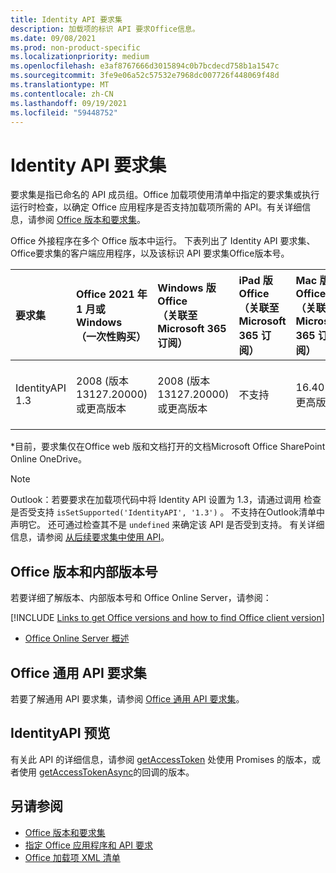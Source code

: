 ```yaml
---
title: Identity API 要求集
description: 加载项的标识 API 要求Office信息。
ms.date: 09/08/2021
ms.prod: non-product-specific
ms.localizationpriority: medium
ms.openlocfilehash: e3af8767666d3015894c0b7bcdecd758b1a1547c
ms.sourcegitcommit: 3fe9e06a52c57532e7968dc007726f448069f48d
ms.translationtype: MT
ms.contentlocale: zh-CN
ms.lasthandoff: 09/19/2021
ms.locfileid: "59448752"
---
```

# <a name="identity-api-requirement-sets"></a>Identity API 要求集

要求集是指已命名的 API 成员组。Office 加载项使用清单中指定的要求集或执行运行时检查，以确定 Office 应用程序是否支持加载项所需的 API。有关详细信息，请参阅 [Office 版本和要求集](../../develop/office-versions-and-requirement-sets.md)。

Office 外接程序在多个 Office 版本中运行。 下表列出了 Identity API 要求集、Office要求集的客户端应用程序，以及该标识 API 要求集Office版本号。

|  要求集  | Office 2021 年 1 月或Windows<br>（一次性购买） | Windows 版 Office<br>（关联至 Microsoft 365 订阅） |  iPad 版 Office<br>（关联至 Microsoft 365 订阅）  |  Mac 版 Office<br>（关联至 Microsoft 365 订阅）  | Office 网页版  |
|:-----|:-----|:-----|:-----|:-----|:-----|
| IdentityAPI 1.3  | 2008 (版本 13127.20000) 或更高版本 | 2008 (版本 13127.20000) 或更高版本 | 不支持 | 16.40 或更高版本 | Microsoft Office SharePoint Online 和 OneDrive\* |

\*目前，要求集仅在Office web 版和文档打开的文档Microsoft Office SharePoint Online OneDrive。

> [!NOTE]
> Outlook：若要要求在加载项代码中将 Identity API 设置为 1.3，请通过调用 检查是否受支持 `isSetSupported('IdentityAPI', '1.3')` 。 不支持在Outlook清单中声明它。 还可通过检查其不是 `undefined` 来确定该 API 是否受到支持。 有关详细信息，请参阅 [从后续要求集中使用 API](outlook-api-requirement-sets.md#using-apis-from-later-requirement-sets)。

## <a name="office-versions-and-build-numbers"></a>Office 版本和内部版本号

若要详细了解版本、内部版本号和 Office Online Server，请参阅：

[!INCLUDE [Links to get Office versions and how to find Office client version](../../includes/links-get-office-versions-builds.md)]
- [Office Online Server 概述](/officeonlineserver/office-online-server-overview)

## <a name="office-common-api-requirement-sets"></a>Office 通用 API 要求集

若要了解通用 API 要求集，请参阅 [Office 通用 API 要求集](office-add-in-requirement-sets.md)。

## <a name="identityapi-preview"></a>IdentityAPI 预览

有关此 API 的详细信息，请参阅 [getAccessToken](/javascript/api/office-runtime/officeruntime.auth#getaccesstoken-options-) 处使用 Promises 的版本，或者使用 [getAccessTokenAsync](/javascript/api/office/office.auth#getAccessTokenAsync_options__callback_)的回调的版本。

## <a name="see-also"></a>另请参阅

- [Office 版本和要求集](../../develop/office-versions-and-requirement-sets.md)
- [指定 Office 应用程序和 API 要求](../../develop/specify-office-hosts-and-api-requirements.md)
- [Office 加载项 XML 清单](../../develop/add-in-manifests.md)
